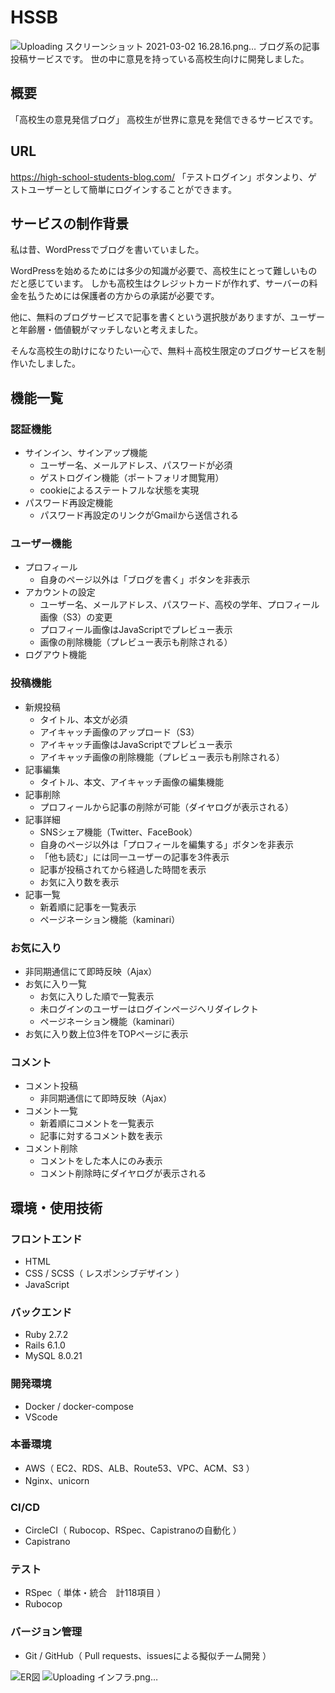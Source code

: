 # HSSB

![Uploading スクリーンショット 2021-03-02 16.28.16.png…]()
ブログ系の記事投稿サービスです。
世の中に意見を持っている高校生向けに開発しました。

## 概要

「高校生の意見発信ブログ」
高校生が世界に意見を発信できるサービスです。

## URL

https://high-school-students-blog.com/
「テストログイン」ボタンより、ゲストユーザーとして簡単にログインすることができます。

## サービスの制作背景

私は昔、WordPressでブログを書いていました。

WordPressを始めるためには多少の知識が必要で、高校生にとって難しいものだと感じています。
しかも高校生はクレジットカードが作れず、サーバーの料金を払うためには保護者の方からの承諾が必要です。

他に、無料のブログサービスで記事を書くという選択肢がありますが、ユーザーと年齢層・価値観がマッチしないと考えました。

そんな高校生の助けになりたい一心で、無料＋高校生限定のブログサービスを制作いたしました。

## 機能一覧

### 認証機能

- サインイン、サインアップ機能
  - ユーザー名、メールアドレス、パスワードが必須
  - ゲストログイン機能（ポートフォリオ閲覧用）
  - cookieによるステートフルな状態を実現
- パスワード再設定機能
  - パスワード再設定のリンクがGmailから送信される

### ユーザー機能

- プロフィール
  - 自身のページ以外は「ブログを書く」ボタンを非表示
- アカウントの設定
  - ユーザー名、メールアドレス、パスワード、高校の学年、プロフィール画像（S3）の変更
  - プロフィール画像はJavaScriptでプレビュー表示
  - 画像の削除機能（プレビュー表示も削除される）
- ログアウト機能

### 投稿機能

- 新規投稿
  - タイトル、本文が必須
  - アイキャッチ画像のアップロード（S3）
  - アイキャッチ画像はJavaScriptでプレビュー表示
  - アイキャッチ画像の削除機能（プレビュー表示も削除される）
- 記事編集
  - タイトル、本文、アイキャッチ画像の編集機能
- 記事削除
  - プロフィールから記事の削除が可能（ダイヤログが表示される）
- 記事詳細
  - SNSシェア機能（Twitter、FaceBook）
  - 自身のページ以外は「プロフィールを編集する」ボタンを非表示
  - 「他も読む」には同一ユーザーの記事を3件表示
  - 記事が投稿されてから経過した時間を表示
  - お気に入り数を表示
- 記事一覧
  - 新着順に記事を一覧表示
  - ページネーション機能（kaminari）

### お気に入り

- 非同期通信にて即時反映（Ajax）
- お気に入り一覧
  - お気に入りした順で一覧表示
  - 未ログインのユーザーはログインページへリダイレクト
  - ページネーション機能（kaminari）
- お気に入り数上位3件をTOPページに表示

### コメント

- コメント投稿
  - 非同期通信にて即時反映（Ajax）
- コメント一覧
  - 新着順にコメントを一覧表示
  - 記事に対するコメント数を表示
- コメント削除
  - コメントをした本人にのみ表示
  - コメント削除時にダイヤログが表示される

## 環境・使用技術

### フロントエンド

- HTML
- CSS / SCSS（ レスポンシブデザイン ）
- JavaScript

### バックエンド

- Ruby 2.7.2
- Rails 6.1.0
- MySQL 8.0.21

### 開発環境

- Docker / docker-compose
- VScode

### 本番環境

- AWS（ EC2、RDS、ALB、Route53、VPC、ACM、S3 ）
- Nginx、unicorn

### CI/CD

- CircleCI（ Rubocop、RSpec、Capistranoの自動化 ）
- Capistrano

### テスト

- RSpec（ 単体・統合　計118項目 ）
- Rubocop

### バージョン管理

- Git / GitHub（ Pull requests、issuesによる擬似チーム開発 ）




![ER図](https://user-images.githubusercontent.com/74098518/109613456-84d66d00-7b74-11eb-906f-a737abac17e9.png)
![Uploading インフラ.png…]()